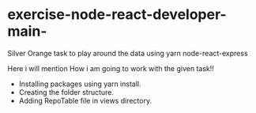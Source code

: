 # exercise-node-react-developer-main-
Silver Orange task to play  around the data using yarn node-react-express


Here i will mention How i am going to work with the given task!!

- Installing packages using yarn install.
- Creating the folder structure.
- Adding RepoTable file in views directory.
